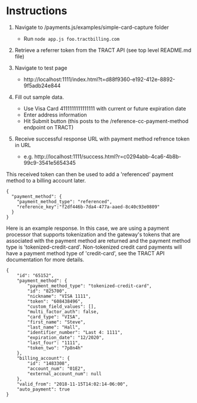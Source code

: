# Instructions

1. Navigate to /payments.js/examples/simple-card-capture folder 
    * Run `node app.js foo.tractbilling.com`
    
2. Retrieve a referrer token from the TRACT API (see top level README.md file)       

3. Navigate to test page
    * http://localhost:1111/index.html?t=d88f9360-e192-412e-8892-9f5adb24e844

4. Fill out sample data.  
    * Use Visa Card 4111111111111111 with current or future expiration date
    * Enter address information
    * Hit Submit button (this posts to the /reference-cc-payment-method endpoint on TRACT)

5. Receive successful response URL with payment method refrence token in URL
    * e.g. http://localhost:1111/success.html?r=c0294abb-4ca6-4b8b-99c9-3541e5654345
    
This received token can then be used to add a 'referenced' payment method to a billing account later. 

```
{
  "payment_method": {
    "payment_method_type": "referenced",
    "reference_key":"f2df446b-7da4-477a-aaed-8c40c93e0809"
  }
}

```
Here is an example response. In this case, we are using a payment processor that supports tokenization and the gateway's tokens that are associated with the payment method are returned and the payment method type is 'tokenized-credit-card'. Non-tokenized credit card payments will have a payment method type of 'credit-card', see the TRACT API documentation for more details.

```
{
    "id": "65152",
    "payment_method": {
        "payment_method_type": "tokenized-credit-card",
        "id": "825700",
        "nickname": "VISA 1111",
        "token": "608438496",
        "custom_field_values": [],
        "multi_factor_auth": false,
        "card_type": "VISA",
        "first_name": "Steve",
        "last_name": "Hall",
        "identifier_number": "Last 4: 1111",
        "expiration_date": "12/2020",
        "last_four": "1111",
        "token_two": "7p8n4h"
    },
    "billing_account": {
        "id": "1483308",
        "account_num": "01E2",
        "external_account_num": null
    },
    "valid_from": "2018-11-15T14:02:14-06:00",
    "auto_payment": true
}

```
